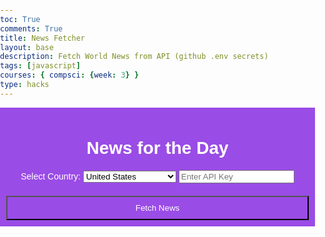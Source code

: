 ```yaml
---
toc: True
comments: True
title: News Fetcher
layout: base
description: Fetch World News from API (github .env secrets)
tags: [javascript]
courses: { compsci: {week: 3} }
type: hacks
---
```


<html lang="en">
   <head>
      <meta charset="UTF-8">
      <meta name="viewport" content="width=device-width, initial-scale=1.0">
      <title>News for the Day</title>
      <style>
      body {
            font-family: Arial, sans-serif;
            margin: 0;
            padding: 0;
        }
        header {
            background-color: #9A4CE6;
            color: white;
            text-align: center;
            padding: 10px;
        }
        #news-container {
            max-width: 800px;
            margin: 20px auto;
            padding: 20px;
        }
        .article {
            margin-bottom: 20px;
            border: 1px solid #ddd;
            padding: 10px;
        }
        .article h2 {
            font-size: 20px;
            margin-bottom: 5px;
        }
        .article p {
            font-size: 14px;
            margin-top: 5px;
        }
        #country-input {
            width: 100%;
            padding: 10px;
            margin-bottom: 10px;
        }
        #fetch-button {
            width: 100%;
            padding: 10px;
            margin-top: 20px;
            background-color: #9A4CE6;
            color: white;
            cursor: pointer;
        }
        #fetch-button:hover {
            background-color: #5F3574;
        }
    </style>
   </head>
   <body>
      <header>
         <h1>News for the Day</h1>
         <label for="country-select">Select Country:</label>
         <select id="country-select">
            <option value="us">United States</option>
            <option value="gb">United Kingdom</option>
            <option value="it">Italy</option>
            <option value="ae">United Arab Emirates</option>
            <option value="ar">Argentina</option>
            <option value="at">Austria</option>
            <option value="au">Australia</option>
            <option value="be">Belgium</option>
            <option value="bg">Bulgaria</option>
            <option value="br">Brazil</option>
            <option value="ca">Canada</option>
            <option value="ch">Switzerland</option>
            <option value="cn">China</option>
            <option value="co">Colombia</option>
            <option value="cr">Costa Rica</option>
            <option value="cz">Czech Republic</option>
            <option value="de">Germany</option>
            <option value="eg">Egypt</option>
            <option value="fr">France</option>
            <option value="gr">Greece</option>
            <option value="hk">Hong Kong</option>
            <option value="hu">Hungary</option>
            <option value="id">Indonesia</option>
            <option value="ie">Ireland</option>
            <option value="il">Israel</option>
            <option value="in">India</option>
            <option value="jp">Japan</option>
            <option value="kr">South Korea</option>
            <option value="lt">Lithuania</option>
            <option value="lv">Latvia</option>
            <option value="ma">Morocco</option>
            <option value="mx">Mexico</option>
            <option value="my">Malaysia</option>
            <option value="ng">Nigeria</option>
            <option value="nl">Netherlands</option>
            <option value="no">Norway</option>
            <option value="nz">New Zealand</option>
            <option value="ph">Philippines</option>
            <option value="pl">Poland</option>
            <option value="pt">Portugal</option>
            <option value="ro">Romania</option>
            <option value="rs">Serbia</option>
            <option value="ru">Russia</option>
            <option value="sa">Saudi Arabia</option>
            <option value="se">Sweden</option>
            <option value="sg">Singapore</option>
            <option value="si">Slovenia</option>
            <option value="sk">Slovakia</option>
            <option value="th">Thailand</option>
            <option value="tr">Turkey</option>
            <option value="tw">Taiwan</option>
            <option value="ua">Ukraine</option>
            <option value="ve">Venezuela</option>
            <option value="za">South Africa</option>
        </select>
        <input type="text" id="api-key" class="api-key" placeholder="Enter API Key">
        <button id="fetch-button">Fetch News</button>
      </header>
      <div id="news-container">
         <!-- News articles will be displayed here -->
      </div>
      <script>
        document.getElementById('fetch-button').addEventListener('click', () => {
            const selectElement = document.getElementById('country-select');
            const apiKey = document.getElementById('api-key').value
            console.log(apiKey)
            const selectedCountry = selectElement.value.toLowerCase();
            if (selectedCountry) {
                getNews(selectedCountry, apiKey);
            } else {
                alert('Please select a country');
            }
        });
        async function getNews(country, apiKey) {
            const apiUrl = `https://newsapi.org/v2/top-headlines?country=${country}&apiKey=${apiKey}`;
            try {
                const response = await fetch(apiUrl);
                const data = await response.json();
                if (data.status === 'ok') {
                    displayNews(data.articles);
                } else {
                    console.error('Error fetching news:', data.message);
                }
            } catch (error) {
                console.error('Error:', error);
            }
        }
        function displayNews(articles) {
            const newsContainer = document.getElementById('news-container');
            newsContainer.innerHTML = '';
            articles.forEach((article) => {
                const articleDiv = document.createElement('div');
                articleDiv.classList.add('article');
                const title = document.createElement('h2');
                title.textContent = article.title;
                const description = document.createElement('p');
                description.textContent = article.description;
                articleDiv.appendChild(title);
                articleDiv.appendChild(description);
                newsContainer.appendChild(articleDiv);
            });
        }
        window.onload = () => {
            const defaultCountry = document.getElementById('country-select').value.toLowerCase();
            // getNews(defaultCountry);
        };
        </script>
   </body>
</html>
